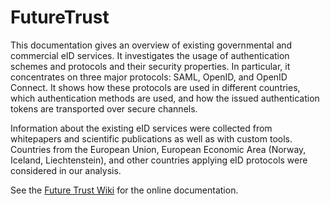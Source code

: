 # FutureTrust

This documentation gives an overview of existing governmental and commercial eID services. It investigates the usage of authentication schemes and protocols and their security properties. In particular, it concentrates on three major protocols: SAML, OpenID, and OpenID Connect. It shows how these protocols are used in different countries, which authentication methods are used, and how the issued authentication tokens are transported over secure channels.

Information about the existing eID services were collected from whitepapers and scientific publications as well as with custom tools. Countries from the European Union, European Economic Area (Norway, Iceland, Liechtenstein), and other countries applying eID protocols were considered in our analysis.

See the [Future Trust Wiki](https://github.com/RUB-NDS/FutureTrust/wiki) for the online documentation.
